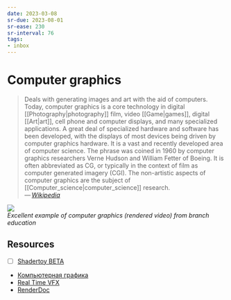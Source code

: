 ```yaml
---
date: 2023-03-08
sr-due: 2023-08-01
sr-ease: 230
sr-interval: 76
tags:
- inbox
---
```


# Computer graphics

> Deals with generating images and art with the aid of computers. Today,
> computer graphics is a core technology in digital [[Photography|photography]]
> film, video [[Game|games]], digital [[Art|art]], cell phone and computer
> displays, and many specialized applications. A great deal of specialized
> hardware and software has been developed, with the displays of most devices
> being driven by computer graphics hardware. It is a vast and recently
> developed area of computer science. The phrase was coined in 1960 by computer
> graphics researchers Verne Hudson and William Fetter of Boeing. It is often
> abbreviated as CG, or typically in the context of film as computer generated
> imagery (CGI). The non-artistic aspects of computer graphics are the subject
> of [[Computer_science|computer_science]] research.\
> — <cite>[Wikipedia](https://en.wikipedia.org/wiki/Computer_graphics)</cite>

![](https://www.youtube.com/watch?v=hTpcOmlvCEQ)\
_Excellent example of computer graphics (rendered video) from branch education_

## Resources

- [ ] [Shadertoy BETA](https://www.shadertoy.com/)

- [Компьютерная графика](http://compgraphics.info/)
- [Real Time VFX](https://realtimevfx.com/)
- [RenderDoc](https://renderdoc.org/)
